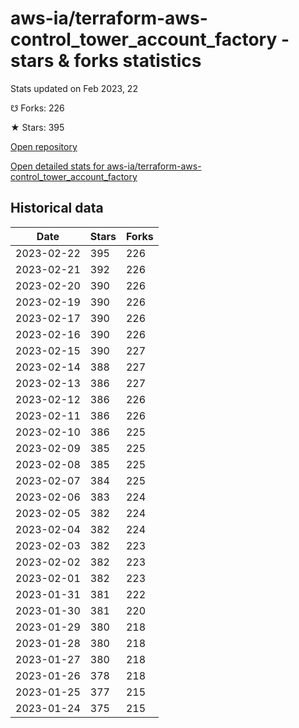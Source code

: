 # aws-ia/terraform-aws-control_tower_account_factory - stars & forks statistics

Stats updated on Feb 2023, 22

☋ Forks: 226

★ Stars: 395

[Open repository](https://github.com/aws-ia/terraform-aws-control_tower_account_factory)

[Open detailed stats for aws-ia/terraform-aws-control_tower_account_factory](https://reviewgithub.com/rep/aws-ia/terraform-aws-control_tower_account_factory)

## Historical data
| Date | Stars | Forks |
|------|-------|-------|
| 2023-02-22 | 395 | 226 | 
| 2023-02-21 | 392 | 226 | 
| 2023-02-20 | 390 | 226 | 
| 2023-02-19 | 390 | 226 | 
| 2023-02-17 | 390 | 226 | 
| 2023-02-16 | 390 | 226 | 
| 2023-02-15 | 390 | 227 | 
| 2023-02-14 | 388 | 227 | 
| 2023-02-13 | 386 | 227 | 
| 2023-02-12 | 386 | 226 | 
| 2023-02-11 | 386 | 226 | 
| 2023-02-10 | 386 | 225 | 
| 2023-02-09 | 385 | 225 | 
| 2023-02-08 | 385 | 225 | 
| 2023-02-07 | 384 | 225 | 
| 2023-02-06 | 383 | 224 | 
| 2023-02-05 | 382 | 224 | 
| 2023-02-04 | 382 | 224 | 
| 2023-02-03 | 382 | 223 | 
| 2023-02-02 | 382 | 223 | 
| 2023-02-01 | 382 | 223 | 
| 2023-01-31 | 381 | 222 | 
| 2023-01-30 | 381 | 220 | 
| 2023-01-29 | 380 | 218 | 
| 2023-01-28 | 380 | 218 | 
| 2023-01-27 | 380 | 218 | 
| 2023-01-26 | 378 | 218 | 
| 2023-01-25 | 377 | 215 | 
| 2023-01-24 | 375 | 215 | 

